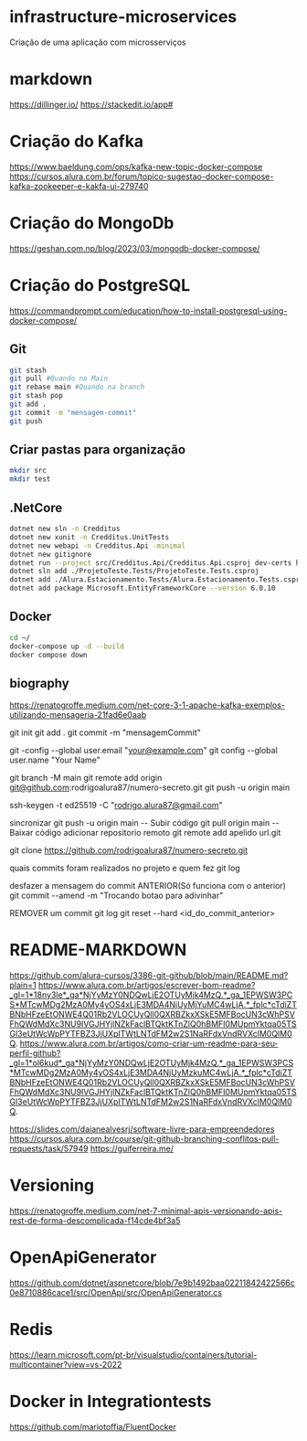 # infrastructure-microservices
Criação de uma aplicação com microsserviços

# markdown
https://dillinger.io/
https://stackedit.io/app#

# Criação do Kafka
https://www.baeldung.com/ops/kafka-new-topic-docker-compose
https://cursos.alura.com.br/forum/topico-sugestao-docker-compose-kafka-zookeeper-e-kakfa-ui-279740

# Criação do MongoDb
https://geshan.com.np/blog/2023/03/mongodb-docker-compose/

# Criação do PostgreSQL
https://commandprompt.com/education/how-to-install-postgresql-using-docker-compose/


## Git
```sh
git stash
git pull #Quando na Main
git rebase main #Quando na branch
git stash pop
git add .
git commit -m "mensagem-commit"
git push
```

## Criar pastas para organização
```sh
mkdir src
mkdir test
```

## .NetCore
```sh
dotnet new sln -n Credditus
dotnet new xunit -n Credditus.UnitTests
dotnet new webapi -n Credditus.Api -minimal
dotnet new gitignore
dotnet run --project src/Credditus.Api/Credditus.Api.csproj dev-certs https --trust
dotnet sln add ./ProjetoTeste.Tests/ProjetoTeste.Tests.csproj 
dotnet add ./Alura.Estacionamento.Tests/Alura.Estacionamento.Tests.csproj reference ./Alura.Estacionamento/Alura.Estacionamento.csproj 
dotnet add package Microsoft.EntityFrameworkCore --version 6.0.10
```

## Docker
```sh
cd ~/
docker-compose up -d --build
docker compose down
```

## biography
https://renatogroffe.medium.com/net-core-3-1-apache-kafka-exemplos-utilizando-mensageria-21fad6e0aab

git init
git add .
git commit -m "mensagemCommit"

git -config --global user.email "your@example.com"
git config --global user.name "Your Name"

git branch -M main
git remote add origin git@github.com:rodrigoalura87/numero-secreto.git
git push -u origin main

ssh-keygen -t ed25519 -C "rodrigo.alura87@gmail.com"

sincronizar
git push -u origin main -- Subir código
git pull origin main -- Baixar código
adicionar repositorio remoto
git remote add apelido url.git

git clone https://github.com/rodrigoalura87/numero-secreto.git

quais commits foram realizados no projeto e quem fez
git log

desfazer a mensagem do commit ANTERIOR(Só funciona com o anterior)
git commit --amend -m "Trocando botao para adivinhar"

REMOVER um commit
git log
git reset --hard <id_do_commit_anterior>

# README-MARKDOWN
https://github.com/alura-cursos/3386-git-github/blob/main/README.md?plain=1
https://www.alura.com.br/artigos/escrever-bom-readme?_gl=1*18ny3le*_ga*NjYyMzY0NDQwLjE2OTUyMjk4MzQ.*_ga_1EPWSW3PCS*MTcwMDg2MzA0My4yOS4xLjE3MDA4NjUyMjYuMC4wLjA.*_fplc*cTdiZTBNbHFzeEtONWE4Q01Rb2VLOCUyQll0QXRBZkxXSkE5MFBocUN3cWhPSVFhQWdMdXc3NU9IVGJHYjlNZkFaclBTQktKTnZlQ0hBMFI0MUpmYktqa05TSGl3eUtWcWpPYTFBZ3JjUXpITWtLNTdFM2w2S1NaRFdxVndRVXclM0QlM0Q.
https://www.alura.com.br/artigos/como-criar-um-readme-para-seu-perfil-github?_gl=1*ol6kud*_ga*NjYyMzY0NDQwLjE2OTUyMjk4MzQ.*_ga_1EPWSW3PCS*MTcwMDg2MzA0My4yOS4xLjE3MDA4NjUyMzkuMC4wLjA.*_fplc*cTdiZTBNbHFzeEtONWE4Q01Rb2VLOCUyQll0QXRBZkxXSkE5MFBocUN3cWhPSVFhQWdMdXc3NU9IVGJHYjlNZkFaclBTQktKTnZlQ0hBMFI0MUpmYktqa05TSGl3eUtWcWpPYTFBZ3JjUXpITWtLNTdFM2w2S1NaRFdxVndRVXclM0QlM0Q.

https://slides.com/daianealvesrj/software-livre-para-empreendedores
https://cursos.alura.com.br/course/git-github-branching-conflitos-pull-requests/task/57949
https://guiferreira.me/

# Versioning 
https://renatogroffe.medium.com/net-7-minimal-apis-versionando-apis-rest-de-forma-descomplicada-f14cde4bf3a5

# OpenApiGenerator
https://github.com/dotnet/aspnetcore/blob/7e9b1492baa02211842422566c0e8710886cace1/src/OpenApi/src/OpenApiGenerator.cs

# Redis
https://learn.microsoft.com/pt-br/visualstudio/containers/tutorial-multicontainer?view=vs-2022

# Docker in Integrationtests
https://github.com/mariotoffia/FluentDocker
